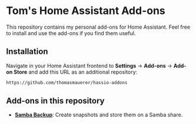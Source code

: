 # Tom's Home Assistant Add-ons

This repository contains my personal add-ons for Home Assistant. Feel free to install and use the add-ons if you find them useful.

## Installation

Navigate in your Home Assistant frontend to **Settings** -> **Add-ons** -> **Add-on Store** and add this URL as an additional repository:
```txt
https://github.com/thomasmauerer/hassio-addons
```

## Add-ons in this repository
 - **[Samba Backup](/samba-backup/README.md)**: Create snapshots and store them on a Samba share.
